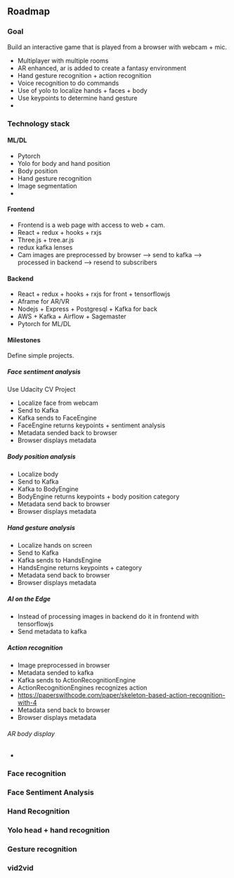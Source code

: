 ## Roadmap

### Goal
Build an interactive game that is played from a browser with webcam + mic.
- Multiplayer with multiple rooms
- AR enhanced, ar is added to create a fantasy environment
- Hand gesture recognition + action recognition
- Voice recognition to do commands
- Use of yolo to localize hands + faces + body
- Use keypoints to determine hand gesture
- 

### Technology stack

#### ML/DL
- Pytorch
- Yolo for body and hand position
- Body position
- Hand gesture recognition
- Image segmentation
- 

#### Frontend
- Frontend is a web page with access to web + cam.
- React + redux + hooks + rxjs
- Three.js + tree.ar.js
- redux kafka lenses
- Cam images are preprocessed by browser --> send to kafka --> processed in backend --> resend to subscribers

#### Backend
- React + redux + hooks + rxjs for front + tensorflowjs
- Aframe for AR/VR
- Nodejs + Express + Postgresql + Kafka for back
- AWS + Kafka + Airflow + Sagemaster
- Pytorch for ML/DL

#### Milestones
Define simple projects.

##### Face sentiment analysis
Use Udacity CV Project
- Localize face from webcam
- Send to Kafka
- Kafka sends to FaceEngine
- FaceEngine returns keypoints + sentiment analysis
- Metadata sended back to browser
- Browser displays metadata

##### Body position analysis
- Localize body
- Send to Kafka
- Kafka to BodyEngine
- BodyEngine returns keypoints + body position category
- Metadata send back to browser
- Browser displays metadata

##### Hand gesture analysis
- Localize hands on screen
- Send to Kafka
- Kafka sends to HandsEngine
- HandsEngine returns keypoints + category
- Metadata send back to browser
- Browser displays metadata

##### AI on the Edge
- Instead of processing images in backend do it in frontend with tensorflowjs
- Send metadata to kafka

##### Action recognition
- Image preprocessed in browser
- Metadata sended to kafka
- Kafka sends to ActionRecognitionEngine
- ActionRecognitionEngines recognizes action
- https://paperswithcode.com/paper/skeleton-based-action-recognition-with-4
- Metadata send back to browser
- Browser displays metadata


###### AR body display
-  


### Face recognition

### Face Sentiment Analysis

### Hand Recognition

### Yolo head + hand recognition

### Gesture recognition

### vid2vid